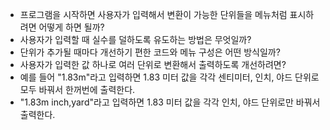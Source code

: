 - 프로그램을 시작하면 사용자가 입력해서 변환이 가능한 단위들을 메뉴처럼 표시하려면 어떻게 하면 될까?
- 사용자가 입력할 때 실수를 덜하도록 유도하는 방법은 무엇일까?
- 단위가 추가될 때마다 개선하기 편한 코드와 메뉴 구성은 어떤 방식일까?
- 사용자가 입력한 값 하나로 여러 단위로 변환해서 출력하도록 개선하려면?
- 예를 들어 "1.83m"라고 입력하면 1.83 미터 값을 각각 센티미터, 인치, 야드 단위로 모두 바꿔서 한꺼번에 출력한다.
- "1.83m inch,yard"라고 입력하면 1.83 미터 값을 각각 인치, 야드 단위로만 바꿔서 출력한다.

